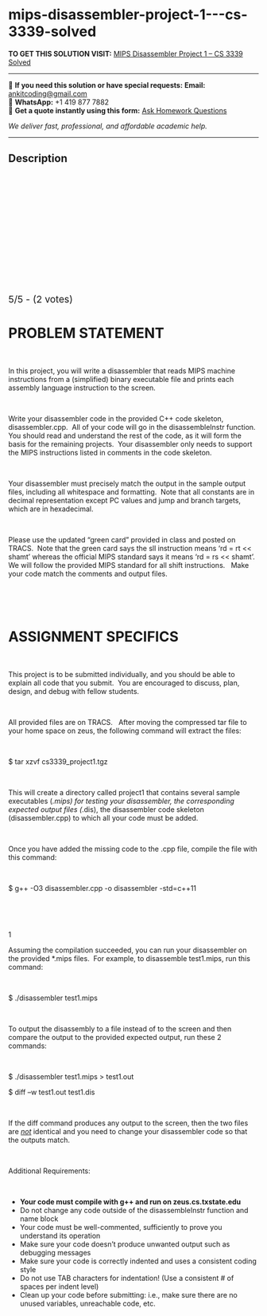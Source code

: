 # mips-disassembler-project-1---cs-3339-solved
**TO GET THIS SOLUTION VISIT:** [MIPS Disassembler Project 1 – CS 3339  Solved](https://www.ankitcodinghub.com/product/mips-disassembler-project-1-cs-3339-solved/)


---

📩 **If you need this solution or have special requests:** **Email:** ankitcoding@gmail.com  
📱 **WhatsApp:** +1 419 877 7882  
📄 **Get a quote instantly using this form:** [Ask Homework Questions](https://www.ankitcodinghub.com/services/ask-homework-questions/)

*We deliver fast, professional, and affordable academic help.*

---

<h2>Description</h2>



<div class="kk-star-ratings kksr-auto kksr-align-center kksr-valign-top" data-payload="{&quot;align&quot;:&quot;center&quot;,&quot;id&quot;:&quot;50004&quot;,&quot;slug&quot;:&quot;default&quot;,&quot;valign&quot;:&quot;top&quot;,&quot;ignore&quot;:&quot;&quot;,&quot;reference&quot;:&quot;auto&quot;,&quot;class&quot;:&quot;&quot;,&quot;count&quot;:&quot;2&quot;,&quot;legendonly&quot;:&quot;&quot;,&quot;readonly&quot;:&quot;&quot;,&quot;score&quot;:&quot;5&quot;,&quot;starsonly&quot;:&quot;&quot;,&quot;best&quot;:&quot;5&quot;,&quot;gap&quot;:&quot;4&quot;,&quot;greet&quot;:&quot;Rate this product&quot;,&quot;legend&quot;:&quot;5\/5 - (2 votes)&quot;,&quot;size&quot;:&quot;24&quot;,&quot;title&quot;:&quot;MIPS Disassembler  Project 1 – CS 3339&nbsp; Solved&quot;,&quot;width&quot;:&quot;138&quot;,&quot;_legend&quot;:&quot;{score}\/{best} - ({count} {votes})&quot;,&quot;font_factor&quot;:&quot;1.25&quot;}">

<div class="kksr-stars">

<div class="kksr-stars-inactive">
            <div class="kksr-star" data-star="1" style="padding-right: 4px">


<div class="kksr-icon" style="width: 24px; height: 24px;"></div>
        </div>
            <div class="kksr-star" data-star="2" style="padding-right: 4px">


<div class="kksr-icon" style="width: 24px; height: 24px;"></div>
        </div>
            <div class="kksr-star" data-star="3" style="padding-right: 4px">


<div class="kksr-icon" style="width: 24px; height: 24px;"></div>
        </div>
            <div class="kksr-star" data-star="4" style="padding-right: 4px">


<div class="kksr-icon" style="width: 24px; height: 24px;"></div>
        </div>
            <div class="kksr-star" data-star="5" style="padding-right: 4px">


<div class="kksr-icon" style="width: 24px; height: 24px;"></div>
        </div>
    </div>

<div class="kksr-stars-active" style="width: 138px;">
            <div class="kksr-star" style="padding-right: 4px">


<div class="kksr-icon" style="width: 24px; height: 24px;"></div>
        </div>
            <div class="kksr-star" style="padding-right: 4px">


<div class="kksr-icon" style="width: 24px; height: 24px;"></div>
        </div>
            <div class="kksr-star" style="padding-right: 4px">


<div class="kksr-icon" style="width: 24px; height: 24px;"></div>
        </div>
            <div class="kksr-star" style="padding-right: 4px">


<div class="kksr-icon" style="width: 24px; height: 24px;"></div>
        </div>
            <div class="kksr-star" style="padding-right: 4px">


<div class="kksr-icon" style="width: 24px; height: 24px;"></div>
        </div>
    </div>
</div>


<div class="kksr-legend" style="font-size: 19.2px;">
            5/5 - (2 votes)    </div>
    </div>
<h1>PROBLEM STATEMENT</h1>
&nbsp;

In this project, you will write a disassembler that reads MIPS machine instructions from a (simplified) binary executable file and prints each assembly language instruction to the screen.

&nbsp;

Write your disassembler code in the provided C++ code skeleton, disassembler.cpp.&nbsp; All of your code will go in the disassembleInstr function.&nbsp; You should read and understand the rest of the code, as it will form the basis for the remaining projects.&nbsp; Your disassembler only needs to support the MIPS instructions listed in comments in the code skeleton.

&nbsp;

Your disassembler must precisely match the output in the sample output files, including all whitespace and formatting.&nbsp; Note that all constants are in decimal representation except PC values and jump and branch targets, which are in hexadecimal.

&nbsp;

Please use the updated “green card” provided in class and posted on TRACS.&nbsp; Note that the green card says the sll instruction means ‘rd = rt &lt;&lt; shamt’ whereas the official MIPS standard says it means ‘rd = rs &lt;&lt; shamt’.&nbsp; We will follow the provided MIPS standard for all shift instructions.&nbsp;&nbsp; Make your code match the comments and output files.

&nbsp;

<strong>&nbsp;</strong>

<h1>ASSIGNMENT SPECIFICS</h1>
&nbsp;

This project is to be submitted individually, and you should be able to explain all code that you submit.&nbsp; You are encouraged to discuss, plan, design, and debug with fellow students.

&nbsp;

All provided files are on TRACS.&nbsp;&nbsp; After moving the compressed tar file to your home space on zeus, the following command will extract the files:

&nbsp;

$ tar xzvf cs3339_project1.tgz

&nbsp;

This will create a directory called project1 that contains several sample executables (*.mips) for testing your disassembler, the corresponding expected output files (*.dis), the disassembler code skeleton (disassembler.cpp) to which all your code must be added.

&nbsp;

Once you have added the missing code to the .cpp file, compile the file with this command:

&nbsp;

$ g++ -O3 disassembler.cpp -o disassembler -std=c++11

&nbsp;

&nbsp;

1

Assuming the compilation succeeded, you can run your disassembler on the provided *.mips files.&nbsp; For example, to disassemble test1.mips, run this command:

&nbsp;

$ ./disassembler test1.mips

&nbsp;

To output the disassembly to a file instead of to the screen and then compare the output to the provided expected output, run these 2 commands:

&nbsp;

$ ./disassembler test1.mips &gt; test1.out

$ diff –w test1.out test1.dis

&nbsp;

If the diff command produces any output to the screen, then the two files are <em><u>not</u></em> identical and you need to change your disassembler code so that the outputs match.

&nbsp;

Additional Requirements:

&nbsp;

<ul>
<li><strong>Your code must compile with </strong><strong>g++ and run on zeus.cs.txstate.edu </strong></li>
<li>Do not change any code outside of the disassembleInstr function and name block</li>
<li>Your code must be well-commented, sufficiently to prove you understand its operation</li>
<li>Make sure your code doesn’t produce unwanted output such as debugging messages</li>
<li>Make sure your code is correctly indented and uses a consistent coding style</li>
<li>Do not use TAB characters for indentation! (Use a consistent # of spaces per indent level)</li>
<li>Clean up your code before submitting: i.e., make sure there are no unused variables, unreachable code, etc.</li>
</ul>
&nbsp;
